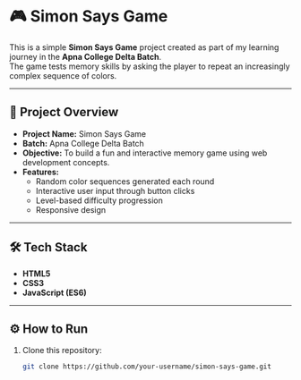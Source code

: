 # 🎮 Simon Says Game  

This is a simple **Simon Says Game** project created as part of my learning journey in the **Apna College Delta Batch**.  
The game tests memory skills by asking the player to repeat an increasingly complex sequence of colors.  

---

## 🚀 Project Overview
- **Project Name:** Simon Says Game  
- **Batch:** Apna College Delta Batch  
- **Objective:** To build a fun and interactive memory game using web development concepts.  
- **Features:**
  - Random color sequences generated each round  
  - Interactive user input through button clicks  
  - Level-based difficulty progression  
  - Responsive design  

---

## 🛠️ Tech Stack
- **HTML5**  
- **CSS3**  
- **JavaScript (ES6)**  
---

## ⚙️ How to Run
1. Clone this repository:  
   ```bash
   git clone https://github.com/your-username/simon-says-game.git
